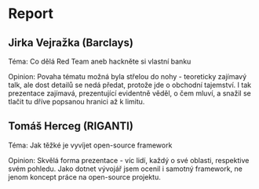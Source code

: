 # Report

## Jirka Vejražka (Barclays)

Téma: Co dělá Red Team aneb hackněte si vlastní banku

Opinion: Povaha tématu možná byla střelou do nohy - teoreticky zajímavý talk, ale dost detailů se nedá předat, protože jde o obchodní tajemství. I tak prezentace zajímavá, prezentující evidentně věděl, o čem mluví, a snažil se tlačit tu dříve popsanou hranici až k limitu.

## Tomáš Herceg (RIGANTI)

Téma: Jak těžké je vyvíjet open-source framework

Opinion: Skvělá forma prezentace - víc lidí, každý o své oblasti, respektive svém pohledu. Jako dotnet vývojář jsem ocenil i samotný framework, ne jenom koncept práce na open-source projektu.